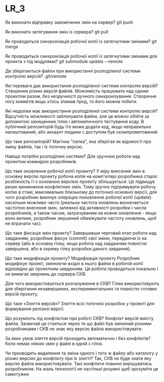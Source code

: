 # LR_3
Як виконати відправку закомічених змін на сервер?
git push

Як виконати затягування змін із сервера?
git pull

Як проводиться синхронізація робочої копії із затягнутими змінами?
git merge

Як проводиться синхронізація робочої копії із затягнутими змінами для проекта з під модулями?
git submodule update --remote

Де зберігаються файли при використанні розподіленої системи контролю версій?
.git/remote

Які переваги дає використання розподіленої системи контролю версій?
Створення різних версій файлів. Можливість працювати над одним проектом разом, без незручності ручного синхронізування. Створення логу коммітів якщо хтось зламав прод, то його можна побити.

Які недоліки має використання розподіленої системи контролю версій?
Відсутність можливості заблокувати файли, але це можно обійти за допомогою захищенних гілок і автоматичного тестування коду. В публічний репозиторій будь їто може додати код, якщо неправильно налаштований, або аккаунт людини с доступом був скомпрометований.

Що таке репозиторій?
Магічна "папка", яка зберігае як відомості про зміну файлів, так і їх поточну версію.

Навіщо потрібні розподілені системи?
Для зручною роботи над проектом командою розробників.

Що таке оновлення робочої копії проекту?
У міру внесення змін в основну версію проекту робоча копія на комп'ютері розробника старіє: розбіжність її з основною версією проекту збільшується. Це підвищує ризик виникнення конфліктних змін. Тому зручно підтримувати робочу копію в стані, максимально близькому до поточної основної версії, для чого розробник виконує операцію поновлення робочої копії (update) наскільки можливо часто (реальна частота оновлень визначається частотою внесення змін, залежної від активності розробки і числа розробників, а також часом, затрачуваним на кожне оновлення - якщо воно велике, розробник змушений обмежувати частоту оновлень, щоб не втрачати час).

Що таке фіксація змін проекту?
Завершивши черговий етап роботи над завданням, розробник фіксує (commit) свої зміни, передаючи їх на сервер (або в основну гілку, якщо робота над завданням повністю завершена, або в окрему гілку розробки даного завдання).

Що таке модифікація проекту?
Модифікація проекту Розробник модифікує проект, змінюючи вхідні в нього файли в робочій копії відповідно до проектним завданням. Ця робота проводиться локально і не вимагає звернень до сервера СКВ.

Для чого використовується розгалуження в СКВ?
Гілки використовують для зберігання незавершених, експерементальних та повністю готових версій проєкту.

Що таке «Злиття версій»?
Злиття всіх поточніх розробок у проекті для формування релізної версії.

Що розуміють під конфліктом при роботі СКВ?
Конфлікт версій вмісту файла. Зазвичай це стаеться через те що файл був змінений різними розробниками і СКВ не знає яку версію файла використовувати.

За яких умов злиття версій проходить автоматично і без конфліктів?
Коли немає ніяких змін у файлі в одній з гілок.

Чи призводить видалення та зміна одного і того ж файлу або каталогу у різних версіях до конфлікту при їх злитті?
Так, СКВ не буде знати яку версію файла використовувати. Такі конфлікти повинні вирішуватись розробником. На жаль технології не настількі розумні щоб зрозуміти це самотужки
